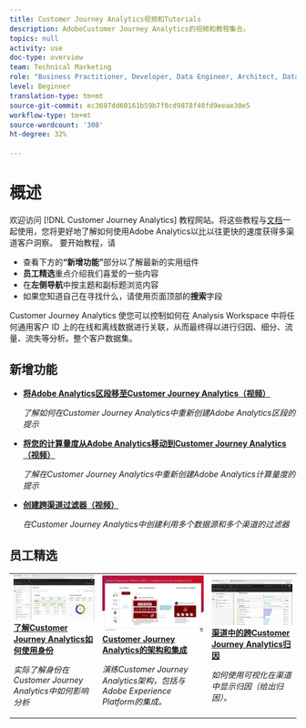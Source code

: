 ```yaml
---
title: Customer Journey Analytics视频和Tutorials
description: AdobeCustomer Journey Analytics的视频和教程集合。
topics: null
activity: use
doc-type: overview
team: Technical Marketing
role: "Business Practitioner, Developer, Data Engineer, Architect, Data Architect, Administrator, Leader"
level: Beginner
translation-type: tm+mt
source-git-commit: ec3697dd60161b59b7f0cd9878f40fd9eeae30e5
workflow-type: tm+mt
source-wordcount: '308'
ht-degree: 32%

---
```



# 概述

欢迎访问 [!DNL Customer Journey Analytics] 教程网站。将这些教程与[文档](https://docs.adobe.com/content/help/zh-Hans/analytics-platform/using/cja-landing.html)一起使用，您将更好地了解如何使用Adobe Analytics以比以往更快的速度获得多渠道客户洞察。  要开始教程，请

* 查看下方的&#x200B;**“新增功能”**&#x200B;部分以了解最新的实用组件
* **员工精选**&#x200B;重点介绍我们喜爱的一些内容
* 在&#x200B;**左侧导航**&#x200B;中按主题和副标题浏览内容
* 如果您知道自己在寻找什么，请使用页面顶部的&#x200B;**搜索**&#x200B;字段

Customer Journey Analytics 使您可以控制如何在 Analysis Workspace 中将任何通用客户 ID 上的在线和离线数据进行关联，从而最终得以进行归因、细分、流量、流失等分析。整个客户数据集。

## 新增功能

* **[将Adobe Analytics区段移至Customer Journey Analytics（视频）](/help/moving-adobe-analytics-segments-to-customer-journey-analytics.md)**

   *了解如何在Customer Journey Analytics中重新创建Adobe Analytics区段的提示*

* **[将您的计算量度从Adobe Analytics移动到Customer Journey Analytics（视频）](/help/moving-your-calculated-metrics-from-adobe-analytics-to-customer-journey-analytics.md)**

   *了解在Customer Journey Analytics中重新创建Adobe Analytics计算量度的提示*

* **[创建跨渠道过滤器（视频）](/help/creating-cross-channel-filters-in-customer-journey-analytics.md)**

   *在Customer Journey Analytics中创建利用多个数据源和多个渠道的过滤器*

## 员工精选

<table>
<tr>
  <td>
    <a href="/help/understanding-how-customer-journey-analytics-uses-identity.md">
      <img alt="了解CJA如何使用身份" src="assets/30750.jpg" />
    </a>
    <div>
      <a href="/help/understanding-how-customer-journey-analytics-uses-identity.md">
    <strong>了解Customer Journey Analytics如何使用身份</strong>
    </a>
    </div>
    <p>
    <em>实际了解身份在Customer Journey Analytics中如何影响分析</em>
    <p>
  </td>
   <td>
    <a href="/help/architecture-and-integrations-of-cja.md">
      <img alt="Customer Journey Analytics的架构和集成" src="assets/32483.jpg" />
    </a>
    <div>
      <a href="/help/architecture-and-integrations-of-cja.md">
    <strong>Customer Journey Analytics的架构和集成</strong>
    </a>
    </div>
    <p>
    <em>演练Customer Journey Analytics架构，包括与Adobe Experience Platform的集成。</em>
    <p>
  </td>
  <td>
    <a href="/help/cross-channel-attribution-in-customer-journey-analytics.md">
      <img alt="渠道中的跨Customer Journey Analytics归因" src="assets/31772.jpg" />
    </a>
    <div>
      <a href="/help/cross-channel-attribution-in-customer-journey-analytics.md">
    <strong>渠道中的跨Customer Journey Analytics归因</strong>
    </a>
    </div>
    <p>
    <em>如何使用可视化在渠道中显示归因（给出归因）。</em>
    <p>
  </td>
</tr>
</table>
